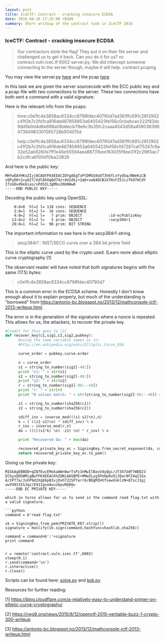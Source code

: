 ```yaml
---
layout: post
title: IceCTF: Contract - cracking insecure ECDSA
date: 2016-08-26 17:25:00 +0200
summary: Short writeup of the contract task in IceCTF 2016
---
```



### IceCTF: Contract - cracking insecure ECDSA

> Our contractors stole the flag! They put it on their file server and challenged us to get it back. Can you do it for us? nc contract.vuln.icec.tf 6002 server.py. We did intercept someone connecting to the server though, maybe it will help. contract.pcapng 

You may view the server.py [here](https://github.com/simenbkr/CTFs/blob/master/IceCTF/contract/server.py) and the pcap [here](https://github.com/simenbkr/CTFs/blob/master/IceCTF/contract/contract_21a39e102f0edb8f55c7e54e22e71ae53c9dc94163844cf04b651ad02ac4fb7d.pcapng?raw=true)

In this task we are given the server sourcecode with the ECC public key and a pcap-file with two connections to the server. These two connections have both sent a command with a valid signature.

Here is the relevant info from the pcaps:

>time:c0e1fc4e3858ac6334cc8798fdec40790d7ad361ffc691c26f2902c41f2b7c2fd1ca916de687858953a6405423fe156c0cbebcec222f83dc9dd5b0d4d8e698a08ddecb79e6c3b35fc2caaa4543d58a45603639647364983301565728b504015d

>help:c0e1fc4e3858ac6334cc8798fdec40790d7ad361ffc691c26f2902c41f2b7c2fd1ca916de687858953a6405423fe156cfd7287caf75247c9a32e52ab8260e7ff1e46e55594aea88731bee163035f9ee31f2c2965ac7b2cdfca6100d10ba23826


And here is the public key:

```-----BEGIN PUBLIC KEY-----
MHYwEAYHKoZIzj0CAQYFK4EEACIDYgAEgTxPtDMGS8oOT3h6fLvYyUGq/BWeKiCB
sQPyD0+2vybIT/Xdl6hOqQd74zr4U2dkj+2q6+vwQ4DCB1X7HsFZ5JczfkO7HCdY
I7sGDvd9eUias/xPdSIL3gMbs26b0Ww0
-----END PUBLIC KEY-----
```

Decoding the public key using OpenSSL:

```root@kali:~/icectf/contract# openssl asn1parse -in pub
    0:d=0  hl=2 l= 118 cons: SEQUENCE          
    2:d=1  hl=2 l=  16 cons: SEQUENCE          
    4:d=2  hl=2 l=   7 prim: OBJECT            :id-ecPublicKey
   13:d=2  hl=2 l=   5 prim: OBJECT            :secp384r1
   20:d=1  hl=2 l=  98 prim: BIT STRING
```

The important information to see here is the secp384r1-string.

>secp384r1 : NIST/SECG curve over a 384 bit prime field

This is the elliptic curve used by the crypto used. (Learn more about elliptic curve cryptography [1]

The observant reader will have noted that both signatures begins with the same (17.5) bytes:

> c0e1fc4e3858ac6334cc8798fdec40790d7

This is a common error in the ECDSA scheme. Honestly I don't know enough about it to explain properly, but much of the understanding is "borrowed" from https://antonio-bc.blogspot.no/2013/12/mathconsole-ictf-2013-writeup.html.

The error is in the generation of the signatures where a nonce is repeated. This allows for us, the attackers, to recover the private key.

```python
#Credit for this goes to [2]
def recover_key(c1,sig1,c2,sig2,pubkey):
      #using the same variable names as in:
      #http://en.wikipedia.org/wiki/Elliptic_Curve_DSA

      curve_order = pubkey.curve.order

      n = curve_order
      s1 = string_to_number(sig1[-48:])
      print "s1: " + str(s1)
      s2 = string_to_number(sig2[-48:])
      print "s2: " + str(s2)
      r = string_to_number(sig1[-96:--48])
      print "r: " + str(r)
      print "R values match: " + str(string_to_number(sig2[-96:--48]) == r)

      z1 = string_to_number(sha256(c1))
      z2 = string_to_number(sha256(c2))

      sdiff_inv = inverse_mod(((s1-s2)%n),n)
      k = ( ((z1-z2)%n) * sdiff_inv) % n
      r_inv = inverse_mod(r,n)
      da = (((((s1*k) %n) -z1) %n) * r_inv) % n

      print "Recovered Da: " + hex(da)

      recovered_private_key_ec = SigningKey.from_secret_exponent(da, curve=NIST384p)
      return recovered_private_key_ec.to_pem()
```

Giving us the private key:

```-----BEGIN EC PRIVATE KEY-----
MIGkAgEBBDD+qZQfEucEMokaAWn0wrTsPz3nMwIlBasVdyQpi/zT3X7UdF7WDD23
EChyxQOSWMigBwYFK4EEACKhZANiAASBPE+0MwZLyg5PeHp8u9jJQar8FZ4qIIGx
A/IPT7a/JshP9d2XqE6pB3vjOvhTZ2SP7arr6/BDgMIHVfsewVnklzN+Q7scJ1gj
uwYO9315SJqz/E91IgveAxuzbpvRbDQ=
-----END EC PRIVATE KEY-----```

which in turns allows for us to send in the command read flag.txt with a valid signature.

```python
command = b'read flag.txt'

sk = SigningKey.from_pem(PRIVATE_KEY.strip())
signature = hexlify(sk.sign(command,hashfunc=hashlib.sha256))

command = command+b':'+signature
print command


r = remote('contract.vuln.icec.tf',6002)
sleep(0.1)
r.send(command+'\n')
r.interactive()
r.close()
```


Scripts can be found here: [solve.py](https://github.com/simenbkr/CTFs/blob/master/IceCTF/contract/solve.py) and [kok.py](https://github.com/simenbkr/CTFs/blob/master/IceCTF/contract/kok.py)

Resources for further reading:

[1] https://blog.cloudflare.com/a-relatively-easy-to-understand-primer-on-elliptic-curve-cryptography/

[2] https://neg9.org/news/2015/8/12/openctf-2015-veritable-buzz-1-crypto-300-writeup

[3] https://antonio-bc.blogspot.no/2013/12/mathconsole-ictf-2013-writeup.html

